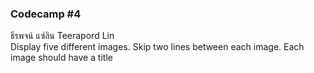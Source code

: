 ### Codecamp #4  
ธีรพจน์ แซ่ลิน Teerapord Lin  
Display five different images. Skip two lines between each image. Each image should have a title

